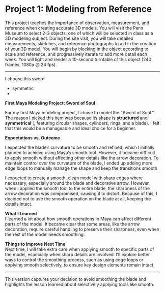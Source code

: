 # Project 1: Modeling from Reference

This project teaches the importance of observation, measurement, and reference when creating accurate 3D models. You will visit the Penn Museum to select 2-3 objects, one of which will be selected in class as a 3D modeling subject. During the site visit, you will take detailed measurements, sketches, and reference photographs to aid in the creation of your 3D model. You will begin by blocking in the object according to scale and reference, and progressively iterate to add more detail each week. You will light and render a 10-second turntable of this object (240 frames, 1080p @ 24 fps).

---

I choose this sword



- symmetric
- 



**First Maya Modeling Project: Sword of Soul**

For my first Maya modeling project, I chose to model the "Sword of Soul." The reason I picked this item was because its shape is **structured** and **symmetrical** (, featuring circular shapes, cylinders, rings, and a blade). I felt that this would be a manageable and ideal choice for a beginner.

**Expectations vs. Outcome**  

I expected the blade’s curvature to be smooth and refined, which I initially planned to achieve using Maya’s smooth tool. However, it became difficult to apply smooth without affecting other details like the arrow decoration. To maintain control over the curvature of the blade, I ended up adding more edge loops to manually manage the shape and keep the transitions smooth.

I expected to create a smooth, clean model with sharp edges where necessary, especially around the blade and decorative arrow. However, when I applied the smooth tool to the entire blade, the sharpness of the arrow decoration was compromised, causing it to distort. Because of this, I decided not to use the smooth operation on the blade at all, keeping the details intact.

**What I Learned**  
I learned a lot about how smooth operations in Maya can affect different parts of the model. It became clear that some areas, like the arrow decoration, require careful handling to preserve their sharpness, even when the rest of the model needs smoothing.

**Things to Improve Next Time**  
Next time, I will take extra care when applying smooth to specific parts of the model, especially when sharp details are involved. I’ll explore better ways to control the smoothing process, such as using edge loops or applying smooth selectively, to ensure key design elements remain intact.

---

This version captures your decision to avoid smoothing the blade and highlights the lesson learned about selectively applying tools like smooth.